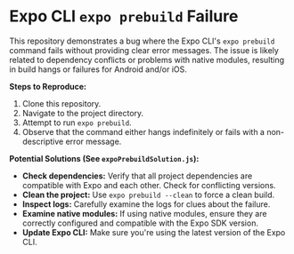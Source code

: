 # Expo CLI `expo prebuild` Failure

This repository demonstrates a bug where the Expo CLI's `expo prebuild` command fails without providing clear error messages. The issue is likely related to dependency conflicts or problems with native modules, resulting in build hangs or failures for Android and/or iOS.

**Steps to Reproduce:**

1. Clone this repository.
2. Navigate to the project directory.
3. Attempt to run `expo prebuild`.
4. Observe that the command either hangs indefinitely or fails with a non-descriptive error message.

**Potential Solutions (See `expoPrebuildSolution.js`):**

* **Check dependencies:** Verify that all project dependencies are compatible with Expo and each other. Check for conflicting versions.
* **Clean the project:** Use `expo prebuild --clean` to force a clean build.
* **Inspect logs:** Carefully examine the logs for clues about the failure.
* **Examine native modules:** If using native modules, ensure they are correctly configured and compatible with the Expo SDK version.
* **Update Expo CLI:** Make sure you're using the latest version of the Expo CLI.